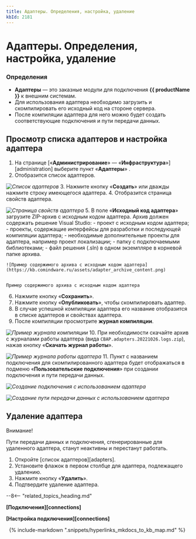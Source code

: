 ```yaml
---
title: Адаптеры. Определения, настройка, удаление
kbId: 2181
---
```


# Адаптеры. Определения, настройка, удаление

### Определения

- **Адаптеры** — это заказные модули для подключения **{{ productName }}** к внешним системам.
- Для использования адаптера необходимо загрузить и скомпилировать его исходный код на стороне сервера.
- После компиляции адаптера для него можно будет создать соответствующие подключения и пути передачи данных.

## Просмотр списка адаптеров и настройка адаптера

1. На странице [«**Администрирование**» — «**Инфраструктура**»][administration] выберите пункт «**Адаптеры**» *‌*.
2. Отобразится список адаптеров.

_![Список адаптеров](https://kb.comindware.ru/assets/adapter_list.png)_
3. Нажмите кнопку «**Создать**» или дважды нажмите строку имеющегося адаптера.
4. Отобразится страница свойств адаптера.

_![Страница свойств адаптера](https://kb.comindware.ru/assets/adapter_properties.png)_
5. В поле «**Исходный код адаптера**» загрузите ZIP-архив с исходным кодом адаптера. Архив должен содержать решение Visual Studio:
    - проект с исходным кодом адаптера;
    - проекты, содержащие интерфейсы для разработки и последующей компиляции адаптера;
    - необходимые дополнительные проекты для адаптера, например проект локализации;
    - папку с подключаемыми библиотеками;
    - файл решения (.sln) в одном экземпляре в корневой папке архива.
    
    ![Пример содержимого архива с исходным кодом адаптера](https://kb.comindware.ru/assets/adapter_archive_content.png)
    
    
    Пример содержимого архива с исходным кодом адаптера
6. Нажмите кнопку «**Сохранить**».
7. Нажмите кнопку «**Опубликовать**», чтобы скомпилировать адаптер.
8. В случае успешной компиляции адаптера его название отобразится в списке адаптеров и свойствах адаптера.
9. После компиляции просмотрите **журнал компиляции**.

_![Пример журнала компиляции](https://kb.comindware.ru/assets/adapter_compilation_log.png)_
10. При необходимости скачайте архив с журналами работы адаптера (вида `CBAP.adapters.20221026.logs.zip`), нажав кнопку «**Скачать журнал работы**».

_![Пример журнала работы адаптера](https://kb.comindware.ru/assets/adapter_execution_log.png)_
11. Пункт с названием подключения для скомпилированного адаптера будет отображаться в подменю «**Пользовательские подключения**» при создании подключения и пути передачи данных.

_![Создание подключения с использованием адаптера](https://kb.comindware.ru/assets/adapter_custom_connection_create_menu.png)_

_![Создание пути передачи данных с использованием адаптера](https://kb.comindware.ru/assets/adapters_custom_communication_route_create_menu.png)_

## Удаление адаптера

Внимание!

Пути передачи данных и подключения, сгенерированные для удаленного адаптера, станут неактивны и перестанут работать.

1. Откройте [список адаптеров][adapters].
2. Установите флажок в первом столбце для адаптера, подлежащего удалению.
3. Нажмите кнопку «**Удалить**».
4. Подтвердите удаление адаптера.

--8<-- "related_topics_heading.md"

**[Подключения][connections]**

**[Настройка подключения][connections]**



 
{% include-markdown ".snippets/hyperlinks_mkdocs_to_kb_map.md" %}
